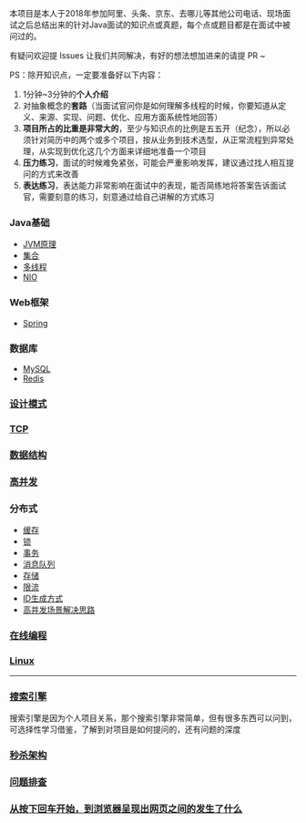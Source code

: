 本项目是本人于2018年参加阿里、头条、京东、去哪儿等其他公司电话、现场面试之后总结出来的针对Java面试的知识点或真题，每个点或题目都是在面试中被问过的。

有疑问欢迎提 Issues 让我们共同解决，有好的想法想加进来的请提 PR ~

PS：除开知识点，一定要准备好以下内容：  
1. 1分钟~3分钟的**个人介绍**
2. 对抽象概念的**套路**（当面试官问你是如何理解多线程的时候，你要知道从定义、来源、实现、问题、优化、应用方面系统性地回答）
3. **项目所占的比重是非常大的**，至少与知识点的比例是五五开（纪念），所以必须针对简历中的两个或多个项目，按从业务到技术选型，从正常流程到异常处理，从实现到优化这几个方面来详细地准备一个项目
4. **压力练习**，面试的时候难免紧张，可能会严重影响发挥，建议通过找人相互提问的方式来改善
5. **表达练习**，表达能力非常影响在面试中的表现，能否简练地将答案告诉面试官，需要刻意的练习，刻意通过给自己讲解的方式练习

### Java基础
* [JVM原理](https://github.com/xbox1994/2018-Java-Interview/blob/master/MD/Java基础-JVM原理.md)
* [集合](https://github.com/xbox1994/2018-Java-Interview/blob/master/MD/Java基础-集合.md)
* [多线程](https://github.com/xbox1994/2018-Java-Interview/blob/master/MD/Java基础-多线程.md)
* [NIO](https://github.com/xbox1994/2018-Java-Interview/blob/master/MD/Java基础-NIO.md)
### Web框架
* [Spring](https://github.com/xbox1994/2018-Java-Interview/blob/master/MD/Web框架-Spring.md)
### 数据库
* [MySQL](https://github.com/xbox1994/2018-Java-Interview/blob/master/MD/数据库-MySQL.md)
* [Redis](https://github.com/xbox1994/2018-Java-Interview/blob/master/MD/数据库-Redis.md)
### [设计模式](https://github.com/xbox1994/2018-Java-Interview/blob/master/MD/设计模式.md)
### [TCP](https://github.com/xbox1994/2018-Java-Interview/blob/master/MD/TCP.md)
### [数据结构](https://github.com/xbox1994/2018-Java-Interview/blob/master/MD/数据结构.md)
### [高并发](https://github.com/xbox1994/2018-Java-Interview/blob/master/MD/高并发.md)
### 分布式
* [缓存](https://www.zhihu.com/question/21419897)
* [锁](https://www.jianshu.com/p/c2b4aa7a12f1)
* [事务](https://mp.weixin.qq.com/s/RDnf637MY0IVgv2NpNVByw)
* [消息队列](https://github.com/xbox1994/2018-Java-Interview/blob/master/MD/分布式-消息队列.md)
* [存储](https://blog.csdn.net/prettyeva/article/details/60146668)
* [限流](https://crossoverjie.top/2018/04/28/sbc/sbc7-Distributed-Limit)
* [ID生成方式](https://github.com/crossoverJie/Java-Interview/blob/master/MD/ID-generator.md)
* [高并发场景解决思路](http://www.wangtianyi.top/blog/2018/05/11/javaduo-xian-cheng-yu-gao-bing-fa-liu-gao-bing-fa-jie-jue-si-lu/)
### [在线编程](https://github.com/xbox1994/2018-Java-Interview/blob/master/MD/在线编程.md)
### [Linux](https://github.com/xbox1994/2018-Java-Interview/blob/master/MD/Linux.md)
----------------
### [搜索引擎](https://github.com/xbox1994/2018-Java-Interview/blob/master/MD/搜索引擎.md)
搜索引擎是因为个人项目关系，那个搜索引擎非常简单，但有很多东西可以问到，可选择性学习借鉴，了解到对项目是如何提问的，还有问题的深度
### [秒杀架构](https://github.com/xbox1994/2018-Java-Interview/blob/master/MD/秒杀架构.md)
### [问题排查](https://github.com/xbox1994/2018-Java-Interview/blob/master/MD/问题排查.md)
### [从按下回车开始，到浏览器呈现出网页之间的发生了什么](http://www.wangtianyi.top/blog/2017/10/22/cong-urlkai-shi-,ding-wei-shi-jie/)